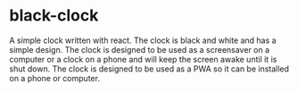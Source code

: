 # black-clock

A simple clock written with react. The clock is black and white and has a simple design. The clock is designed to be used as a screensaver on a computer or a clock on a phone and will keep the screen awake until it is shut down. The clock is designed to be used as a PWA so it can be installed on a phone or computer.
